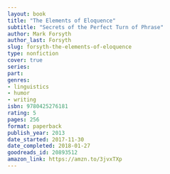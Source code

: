 ```yaml
---
layout: book
title: "The Elements of Eloquence"
subtitle: "Secrets of the Perfect Turn of Phrase"
author: Mark Forsyth
author_last: Forsyth
slug: forsyth-the-elements-of-eloquence
type: nonfiction
cover: true
series: 
part: 
genres:
- linguistics
- humor
- writing
isbn: 9780425276181
rating: 5
pages: 256
format: paperback
publish_year: 2013
date_started: 2017-11-30
date_completed: 2018-01-27
goodreads_id: 20893512
amazon_link: https://amzn.to/3jvxTXp
---
```

